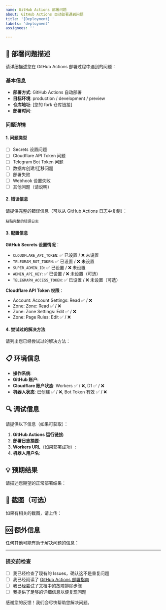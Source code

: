```yaml
---
name: GitHub Actions 部署问题
about: GitHub Actions 自动部署遇到问题
title: '[Deployment] '
labels: 'deployment'
assignees: ''

---
```


## 🚀 部署问题描述

请详细描述您在 GitHub Actions 部署过程中遇到的问题：

### 基本信息

- **部署方式**: GitHub Actions 自动部署
- **目标环境**: production / development / preview
- **仓库地址**: [您的 fork 仓库链接]
- **部署时间**:

### 问题详情

#### 1. 问题类型
- [ ] Secrets 设置问题
- [ ] Cloudflare API Token 问题
- [ ] Telegram Bot Token 问题
- [ ] 数据库创建/迁移问题
- [ ] 部署失败
- [ ] Webhook 设置失败
- [ ] 其他问题（请说明）

#### 2. 错误信息
请提供完整的错误信息（可以从 GitHub Actions 日志中复制）：

```
粘贴完整的错误日志
```

#### 3. 配置信息
**GitHub Secrets 设置情况**：
- `CLOUDFLARE_API_TOKEN`: ✅ 已设置 / ❌ 未设置
- `TELEGRAM_BOT_TOKEN`: ✅ 已设置 / ❌ 未设置
- `SUPER_ADMIN_ID`: ✅ 已设置 / ❌ 未设置
- `ADMIN_API_KEY`: ✅ 已设置 / ❌ 未设置（可选）
- `TELEGRAPH_ACCESS_TOKEN`: ✅ 已设置 / ❌ 未设置（可选）

**Cloudflare API Token 权限**：
- Account: Account Settings: Read ✅ / ❌
- Zone: Zone: Read ✅ / ❌
- Zone: Zone Settings: Edit ✅ / ❌
- Zone: Page Rules: Edit ✅ / ❌

#### 4. 尝试过的解决方法
请列出您已经尝试过的解决方法：

## 📋 环境信息

- **操作系统**:
- **GitHub 账户**:
- **Cloudflare 账户状态**: Workers ✅ / ❌, D1 ✅ / ❌
- **机器人状态**: 已创建 ✅ / ❌, Bot Token 有效 ✅ / ❌

## 🔍 调试信息

请提供以下信息（如果可获取）：

1. **GitHub Actions 运行链接**:
2. **部署日志摘要**:
3. **Workers URL**（如果部署成功）:
4. **机器人用户名**:

## 💡 预期结果

请描述您期望的正常部署结果：

## 📸 截图（可选）

如果有相关的截图，请上传：

## 🆘 额外信息

任何其他可能有助于解决问题的信息：

---

### 提交前检查

- [ ] 我已经检查了现有的 Issues，确认这不是重复问题
- [ ] 我已经阅读了 [GitHub Actions 部署指南](../GITHUB_DEPLOYMENT.md)
- [ ] 我已经尝试了文档中的故障排除步骤
- [ ] 我提供了足够的详细信息以便复现问题

感谢您的反馈！我们会尽快帮助您解决问题。